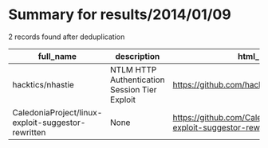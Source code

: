 
# Summary for results/2014/01/09
    
2 records found after deduplication

| full_name | description | html_url | matched_list | matched_count | pushed_at | size | stargazers_count | language | forks_count | vul_ids |
|----------------------------------------------------|-----------------------------------------------|-----------------------------------------------------------------------|----------------|-----------------|---------------------------|--------|--------------------|------------|---------------|-----------|
| hacktics/nhastie | NTLM HTTP Authentication Session Tier Exploit | https://github.com/hacktics/nhastie | ['exploit'] | 1 | 2014-01-09 13:54:23+00:00 | 176 | 15 | | 3 | [] |
| CaledoniaProject/linux-exploit-suggestor-rewritten | None | https://github.com/CaledoniaProject/linux-exploit-suggestor-rewritten | ['exploit'] | 1 | 2014-01-09 14:22:03+00:00 | 116 | 0 | Perl | 2 | [] |
